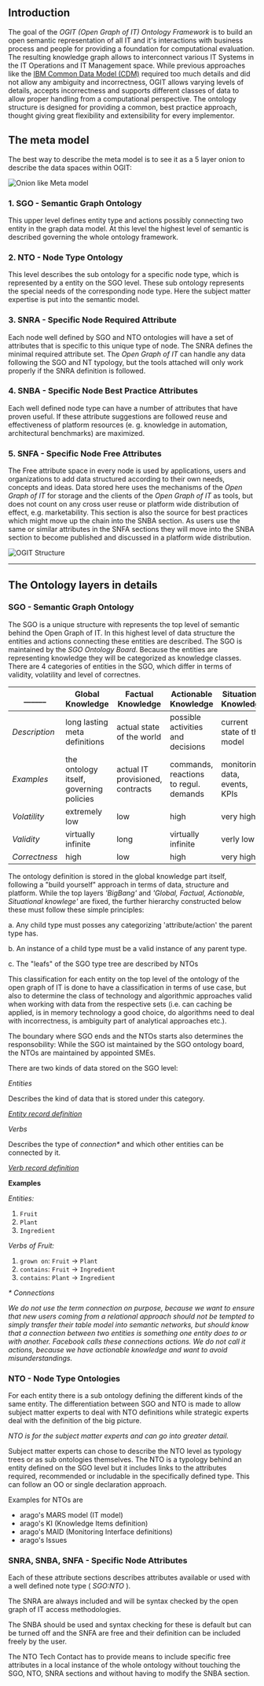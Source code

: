 ## Introduction

The goal of the _OGIT (Open Graph of IT) Ontology Framework_ is to build an open semantic representation of all IT and it's interactions with business process and people for providing a foundation for computational evaluation. The resulting knowledge graph allows to interconnect various IT Systems in the IT Operations and IT Management space. While previous approaches like the [IBM Common Data Model (CDM)](https://www.ibm.com/developerworks/mydeveloperworks/groups/service/html/communityview?communityUuid=e1effee6-69a2-4c91-90aa-347f79d0030e) required too much details and did not allow any ambiguity and incorrectness, OGIT allows varying levels of details, accepts incorrectness and supports different classes of data to allow proper handling from a computational perspective. The ontology structure is designed for providing a common, best practice approach, thought giving great flexibility and extensibility for every implementor.  

## The meta model

The best way to describe the meta model is to see it as a 5 layer onion to describe the data spaces within OGIT:

![Onion like Meta model](https://github.com/arago/graphIT-ontology/raw/master/Wiki/imgs/Onion.png)

### 1. SGO - Semantic Graph Ontology

This upper level defines entity type and actions possibly connecting two entity in the graph data model. At this level the highest level of semantic is described governing the whole ontology framework.

### 2. NTO - Node Type Ontology

This level describes the sub ontology for a specific node type, which is represented by a entity on the SGO level. These sub ontology represents the special needs of the corresponding node type. Here the subject matter expertise is put into the semantic model.

### 3. SNRA - Specific Node Required Attribute

Each node well defined by SGO and NTO ontologies will have a set of attributes that is specific to this unique type of node. The SNRA defines the minimal required attribute set. The _Open Graph of IT_ can handle any data following the SGO and NT typology, but the tools attached will only work properly if the SNRA definition is followed.

### 4. SNBA - Specific Node Best Practice Attributes

Each well defined node type can have a number of attributes that have proven useful. If these attribute suggestions are followed reuse and effectiveness of platform resources (e. g. knowledge in automation, architectural benchmarks) are maximized.

### 5. SNFA - Specific Node Free Attributes 

The Free attribute space in every node is used by applications, users and organizations to add data structured according to their own needs, concepts and ideas. Data stored here uses the mechanisms of the _Open Graph of IT_ for storage and the clients of the _Open Graph of IT_ as tools, but does not count on any cross user reuse or platform wide distribution of effect, e.g. marketability. This section is also the source for best practices which might move up the chain into the SNBA section. As users use the same or similar attributes in the SNFA sections they will move into the SNBA section to become published and discussed in a platform wide distribution.

![OGIT Structure](https://github.com/arago/graphIT-ontology/raw/master/Wiki/imgs/OGIT_Structure.png)

***

## The Ontology layers in details

### SGO - Semantic Graph Ontology

The SGO is a unique structure with represents the top level of semantic behind the Open Graph of IT. In this highest level of data structure the entities and actions connecting these entities are described. The SGO is maintained by the _SGO Ontology Board_. Because the entities are representing knowledge they will be categorized as knowledge classes. There are 4 categories of entities in the SGO, which differ in terms of validity, volatility and level of correctnes.

______ | Global Knowledge | Factual Knowledge | Actionable Knowledge|Situational Knowledge
------ | --------------- | --------------- | --------------- | --------------- | 
_Description_ | long lasting meta definitions | actual state of the world | possible activities and decisions | current state of the model
_Examples_ | the ontology itself, governing policies | actual IT provisioned, contracts | commands, reactions to regul. demands | monitoring data, events, KPIs
_Volatility_ | extremely low | low | high | very high
_Validity_ | virtually infinite | long | virtually infinite | verly low
_Correctness_ | high | low | high | very high

The ontology definition is stored in the global knowledge part itself, following a "build yourself" approach in terms of data, structure and platform. While the top layers _'BigBang'_ and _'Global, Factual, Actionable, Situational knowlege'_ are fixed, the further hierarchy constructed below these must follow these simple principles:

a. Any child type must posses any categorizing 'attribute/action' the parent type has.  

b. An instance of a child type must be a valid instance of any parent type.  

c. The "leafs" of the SGO type tree are described by NTOs

This classification for each entity on the top level of the ontology of the open graph of IT is done to have a classification in terms of use case, but also to determine the class of technology and algorithmic approaches valid when working with data from the respective sets (i.e. can caching be applied, is in memory technology a good choice, do algorithms need to deal with incorrectness, is ambiguity part of analytical approaches etc.). 

The boundary where SGO ends and the NTOs starts also determines the responsobility: While the SGO ist maintained by the SGO ontology board, the NTOs are maintained by appointed SMEs.

There are two kinds of data stored on the SGO level:

*Entities*

Describes the kind of data that is stored under this category.

_[Entity record definition](https://github.com/arago/graphIT-ontology/wiki/SGO---Entity-Record-Definion)_

*Verbs*

Describes the type of _connection*_ and which other entities can be connected by it. 

_[Verb record definition](https://github.com/arago/graphIT-ontology/wiki/SGO---Verb-Record-Definition)_

**Examples**

_Entities:_  
1.	`Fruit`  
2.	`Plant`  
3.	`Ingredient`  

_Verbs of Fruit:_  
1.	`grown on`:     `Fruit` -> `Plant`  
2.	`contains`:   	`Fruit` -> `Ingredient`  
3.	`contains`:	`Plant` -> `Ingredient`  

_*_ _Connections_

_We do not use the term connection on purpose, because we want to ensure that new users coming from a relational approach should not be tempted to simply transfer their table model into semantic networks, but should know that a connection between two entities is something one entity does to or with another. Facebook calls these connections actions. We do not call it actions, because we have actionable knowledge and want to avoid misunderstandings._ 

### NTO - Node Type Ontologies

For each entity there is a sub ontology defining the different kinds of the same entity. The differentiation between SGO and NTO is made to allow subject matter experts to deal with NTO definitions while strategic experts deal with the definition of the big picture. 

_NTO is for the subject matter experts and can go into greater detail._

Subject matter experts can chose to describe the NTO level as typology trees or as sub ontologies themselves. The NTO is a typology behind an entity defined on the SGO level but it includes links to the attributes required, recommended or includable in the specifically defined type. This can follow an OO or single declaration approach. 

Examples for NTOs are

* arago's MARS model (IT model)
* arago's KI (Knowledge Items definition)
* arago's MAID (Monitoring Interface definitions)
* arago's Issues 

### SNRA, SNBA, SNFA - Specific Node Attributes 

Each of these attribute sections describes attributes available or used with a well defined note type ( _SGO:NTO_ ).  

The SNRA are always included and will be syntax checked by the open graph of IT access methodologies.  

The SNBA should be used and syntax checking for these is default but can be turned off and the SNFA are free and their definition can be included freely by the user. 

The NTO Tech Contact has to provide means to include specific free attributes in a local instance of the whole ontology without touching the SGO, NTO, SNRA sections and without having to modify the SNBA section. 
